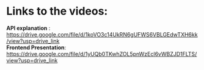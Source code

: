 # Links to the videos:

**API explanation**      : https://drive.google.com/file/d/1koVO3c14UkRN6gUFWS6VBLGEdwTXH6kk/view?usp=drive_link </br>
**Frontend Presentation**: https://drive.google.com/file/d/1yUQb0TKwhZOL5pnWzEcl6vWBZJD1FLTS/view?usp=drive_link
